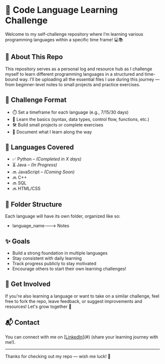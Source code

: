 # 🚀 Code Language Learning Challenge

Welcome to my self-challenge repository where I’m learning various programming languages within a specific time frame! 💻📚

## 📌 About This Repo

This repository serves as a personal log and resource hub as I challenge myself to learn different programming languages in a structured and time-bound way. I’ll be uploading all the essential files I use during this journey — from beginner-level notes to small projects and practice exercises.

## 📅 Challenge Format

- ⏱️ Set a timeframe for each language (e.g., 7/15/30 days)
- 📘 Learn the basics (syntax, data types, control flow, functions, etc.)
- 🛠️ Build small projects or complete exercises
- 📝 Document what I learn along the way

## 🧠 Languages Covered

- ✅ Python – *(Completed in X days)*
- ⏳ Java – *(In Progress)*
- 🔜 JavaScript – *(Coming Soon)*
- 🔜 C++
- 🔜 SQL
- 🔜 HTML/CSS

## 📂 Folder Structure

Each language will have its own folder, organized like so:

- language_name---> Notes


## ✨ Goals

- Build a strong foundation in multiple languages
- Stay consistent with daily learning
- Track progress publicly to stay motivated
- Encourage others to start their own learning challenges!

## 📢 Get Involved

If you're also learning a language or want to take on a similar challenge, feel free to fork the repo, leave feedback, or suggest improvements and resources! Let's grow together 💪

## 📬 Contact

You can connect with me on [[LinkedIn](https://www.linkedin.com/in/keya-karkun-568801246/)](#) (share your learning journey with me!).

---

Thanks for checking out my repo — wish me luck! 🚀

